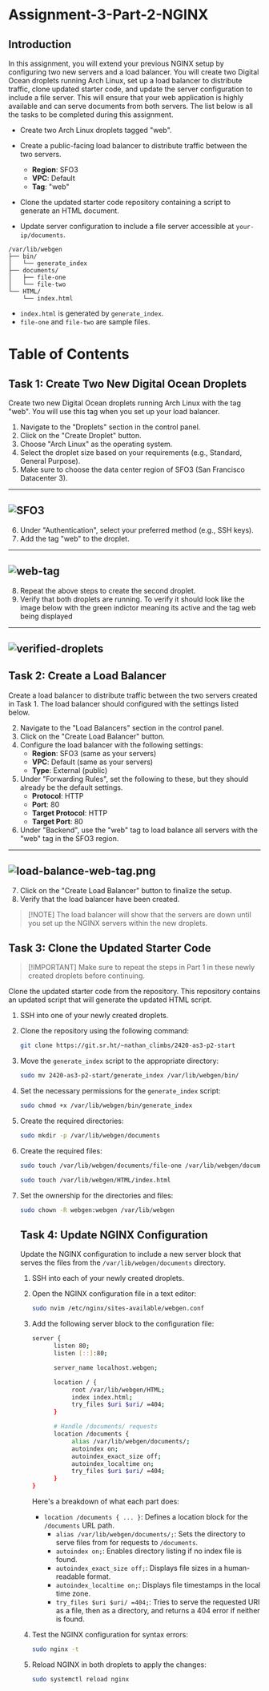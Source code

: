 # Assignment-3-Part-2-NGINX

## Introduction

In this assignment, you will extend your previous NGINX setup by configuring two new servers and a load balancer. You will create two Digital Ocean droplets running Arch Linux, set up a load balancer to distribute traffic, clone updated starter code, and update the server configuration to include a file server. This will ensure that your web application is highly available and can serve documents from both servers. The list below is all the tasks to be completed during this assignment.

- Create two Arch Linux droplets tagged "web".

- Create a public-facing load balancer to distribute traffic between the two servers.
    - **Region**: SFO3
    - **VPC**: Default
    - **Tag**: "web"

- Clone the updated starter code repository containing a script to generate an HTML document.

- Update server configuration to include a file server accessible at `your-ip/documents`.
```
/var/lib/webgen
├── bin/
│   └── generate_index
├── documents/
│   ├── file-one
│   └── file-two
└── HTML/
    └── index.html
```
- `index.html` is generated by `generate_index`.
- `file-one` and `file-two` are sample files.


# Table of Contents



## Task 1: Create Two New Digital Ocean Droplets

Create two new Digital Ocean droplets running Arch Linux with the tag "web". You will use this tag when you set up your load balancer.

1. Navigate to the "Droplets" section in the control panel.
2. Click on the "Create Droplet" button.
3. Choose "Arch Linux" as the operating system.
4. Select the droplet size based on your requirements (e.g., Standard, General Purpose).
5. Make sure to choose the data center region of SFO3 (San Francisco Datacenter 3). 
---
![SFO3](images/SFO3.png)
---

6. Under "Authentication", select your preferred method (e.g., SSH keys).
7. Add the tag "web" to the droplet.
---

![web-tag](images/web.png)
---

8. Repeat the above steps to create the second droplet.
9. Verify that both droplets are running. To verify it should look like the image below with the green indictor meaning its active and the tag web being displayed
---

![verified-droplets](images/verified-droplets.png)
---



## Task 2: Create a Load Balancer

Create a load balancer to distribute traffic between the two servers created in Task 1. The load balancer should configured with the settings listed below.

2. Navigate to the "Load Balancers" section in the control panel.
3. Click on the "Create Load Balancer" button.
4. Configure the load balancer with the following settings:
    - **Region**: SFO3 (same as your servers)
    - **VPC**: Default (same as your servers)
    - **Type**: External (public)
5. Under "Forwarding Rules", set the following to these, but they should already be the default settings.
    - **Protocol**: HTTP
    - **Port**: 80
    - **Target Protocol**: HTTP
    - **Target Port**: 80
6. Under "Backend", use the "web" tag to load balance all servers with the "web" tag in the SFO3 region.
---
![load-balance-web-tag.png](images/load-balance-web-tag.png)
---
7. Click on the "Create Load Balancer" button to finalize the setup.
8. Verify that the load balancer have been created. 

>[!NOTE] The load balancer will show that the servers are down until you set up the NGINX servers within the new droplets.


## Task 3: Clone the Updated Starter Code

>[!IMPORTANT] Make sure to repeat the steps in Part 1 in these newly created droplets before continuing.

Clone the updated starter code from the repository. This repository contains an updated script that will generate the updated HTML script.

1. SSH into one of your newly created droplets.

2. Clone the repository using the following command:
    ```sh
    git clone https://git.sr.ht/~nathan_climbs/2420-as3-p2-start
    ```

3. Move the `generate_index` script to the appropriate directory:
    ```sh
    sudo mv 2420-as3-p2-start/generate_index /var/lib/webgen/bin/
    ```

4. Set the necessary permissions for the `generate_index` script:
    ```sh
    sudo chmod +x /var/lib/webgen/bin/generate_index
    ```

5. Create the required directories:
    ```sh
    sudo mkdir -p /var/lib/webgen/documents
    ```

6. Create the required files:
    ```sh
    sudo touch /var/lib/webgen/documents/file-one /var/lib/webgen/documents/file-two
    ```

    ```sh
    sudo touch /var/lib/webgen/HTML/index.html
    ```

7. Set the ownership for the directories and files:
    ```sh
    sudo chown -R webgen:webgen /var/lib/webgen
    ```


    ## Task 4: Update NGINX Configuration

    Update the NGINX configuration to include a new server block that serves the files from the `/var/lib/webgen/documents` directory.

    1. SSH into each of your newly created droplets.

    2. Open the NGINX configuration file in a text editor:
        ```sh
        sudo nvim /etc/nginx/sites-available/webgen.conf
        ```

    3. Add the following server block to the configuration file:
          ```sh
          server {
                listen 80;
                listen [::]:80;

                server_name localhost.webgen;

                location / {
                     root /var/lib/webgen/HTML;
                     index index.html;
                     try_files $uri $uri/ =404;
                }

                # Handle /documents/ requests
                location /documents {
                     alias /var/lib/webgen/documents/;
                     autoindex on;
                     autoindex_exact_size off;
                     autoindex_localtime on;
                     try_files $uri $uri/ =404;
                }
          }
        ```
       Here's a breakdown of what each part does:

        - `location /documents { ... }`: Defines a location block for the `/documents` URL path.
            - `alias /var/lib/webgen/documents/;`: Sets the directory to serve files from for requests to `/documents`.
            - `autoindex on;`: Enables directory listing if no index file is found.
            - `autoindex_exact_size off;`: Displays file sizes in a human-readable format.
            - `autoindex_localtime on;`: Displays file timestamps in the local time zone.
            - `try_files $uri $uri/ =404;`: Tries to serve the requested URI as a file, then as a directory, and returns a 404 error if neither is found.

    5. Test the NGINX configuration for syntax errors:
        ```sh
        sudo nginx -t
        ```

    6. Reload NGINX in both droplets to apply the changes:
        ```sh
        sudo systemctl reload nginx
        ```
